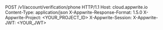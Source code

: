 POST /v1/account/verification/phone HTTP/1.1
Host: cloud.appwrite.io
Content-Type: application/json
X-Appwrite-Response-Format: 1.5.0
X-Appwrite-Project: &lt;YOUR_PROJECT_ID&gt;
X-Appwrite-Session: 
X-Appwrite-JWT: &lt;YOUR_JWT&gt;

